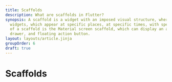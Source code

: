 ```yaml
---
title: Scaffolds
description: What are scaffolds in Flutter?
synopsis: A scaffold is a widget with an imposed visual structure, where developers can supply child
  widgets, which appear at specific places, at specific times, with specific styling. A common example
  of a scaffold is the Material screen scaffold, which can display an app bar, bottom bar,
  drawer, and floating action button.
layout: layouts/article.jinja
groupOrder: 6
draft: true
---
```

# Scaffolds
